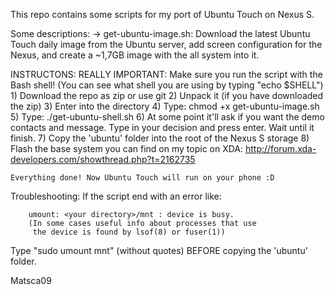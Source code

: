This repo contains some scripts for my port of Ubuntu Touch on Nexus S.

Some descriptions:
	-> get-ubuntu-image.sh: Download the latest Ubuntu Touch daily image from the Ubuntu server, add screen configuration for the Nexus, and create a ~1,7GB image with the all system into it.

INSTRUCTONS:
REALLY IMPORTANT: Make sure you run the script with the Bash shell! (You can see what shell you are using by typing "echo $SHELL")	
	1) Download the repo as zip or use git
	2) Unpack it (if you have downloaded the zip)
	3) Enter into the directory
	4) Type:
		chmod +x get-ubuntu-image.sh
	5) Type:
		./get-ubuntu-shell.sh
	6) At some point it'll ask if you want the demo contacts and message. Type in your decision and press enter. Wait until it finish.
	7) Copy the 'ubuntu' folder into the root of the Nexus S storage
	8) Flash the base system you can find on my topic on XDA: http://forum.xda-developers.com/showthread.php?t=2162735

	Everything done! Now Ubuntu Touch will run on your phone :D

Troubleshooting:
If the script end with an error like:

		umount: <your directory>/mnt : device is busy.
        (In some cases useful info about processes that use
         the device is found by lsof(8) or fuser(1))

Type "sudo umount mnt" (without quotes) BEFORE copying the 'ubuntu' folder.


Matsca09
